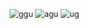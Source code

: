 ![ggu](https://github.com/user-attachments/assets/22d5981a-6f3b-4e19-a142-b7eb55739488)
![agu](https://github.com/user-attachments/assets/877a7a6a-49b7-4587-ae94-ddb12c382fdd)
![ug](https://github.com/user-attachments/assets/7cc65c14-27ce-416e-b89a-a7783aea0ccb)
